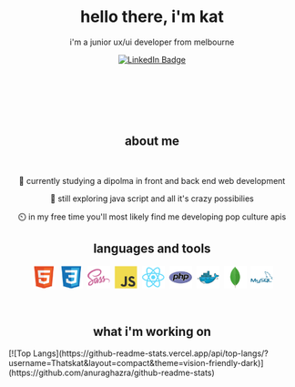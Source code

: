 <h1 align='center'>hello there, i'm kat</h1>
<p align='center'>i'm a junior ux/ui developer from melbourne</p>

<div align="center" id="linkedIn">
  <a href='https://www.linkedin.com/in/katrina-gill/' target='_blank' rel='noreferrer'><img src="https://img.shields.io/badge/LinkedIn-blue?style=for-the-badge&logo=linkedin&logoColor=white" alt="LinkedIn Badge"/></a>  
</div>

&nbsp;

<div align="center" id="profileViews">
  <img src="https://komarev.com/ghpvc/?username=Thatskat&style=flat-square&color=green" alt=""/>
</div>

&nbsp;

<h2 align='center'>about me</h2>
<div align="center" id="aboutMe">
&nbsp;
<p> 🍎 currently studying a dipolma in front and back end web development</p>
<p> 🤯 still exploring java script and all it's crazy possibilies</p>
<p>⏲️ in my free time you'll most likely find me developing pop culture apis</p> 
</div>

<div align='center' id='languages'>
  <h2>languages and tools</h2>
  &nbsp;
  <img src="https://github.com/devicons/devicon/blob/master/icons/html5/html5-original.svg" title="HTML5" alt="HTML5" width="40" height="40"/>&nbsp;
  <img src="https://github.com/devicons/devicon/blob/master/icons/css3/css3-original.svg" title="CSS3" alt="CSS3" width="40" height="40"/>&nbsp;
  <img src="https://github.com/devicons/devicon/blob/master/icons/sass/sass-original.svg" title="Sass" alt="Sass" width="40" height="40"/>&nbsp;
  <img src="https://github.com/devicons/devicon/blob/master/icons/javascript/javascript-original.svg" title="JavaScript" alt="JavaScript" width="40" height="40"/>&nbsp;
  <img src="https://github.com/devicons/devicon/blob/master/icons/react/react-original.svg" title="React" alt="React" width="40" height="40"/>&nbsp;
  <img src="https://github.com/devicons/devicon/blob/master/icons/php/php-original.svg" title="PHP" alt="PHP" width="40" height="40"/>&nbsp;
  <img src="https://github.com/devicons/devicon/blob/master/icons/docker/docker-original.svg" title="Docker" alt="Docker" width="40" height="40"/>&nbsp;
  <img src="https://github.com/devicons/devicon/blob/master/icons/mongodb/mongodb-original.svg" title="MongoDB" alt="MongoDB" width="40" height="40"/>&nbsp;
  <img src="https://github.com/devicons/devicon/blob/master/icons/mysql/mysql-plain-wordmark.svg" title="MySql" alt="MySql" width="40" height="40"/>&nbsp;
</div>

&nbsp;

<div align='center'>
  <h2>what i'm working on</h2>
</div>
[![Top Langs](https://github-readme-stats.vercel.app/api/top-langs/?username=Thatskat&layout=compact&theme=vision-friendly-dark)](https://github.com/anuraghazra/github-readme-stats)
